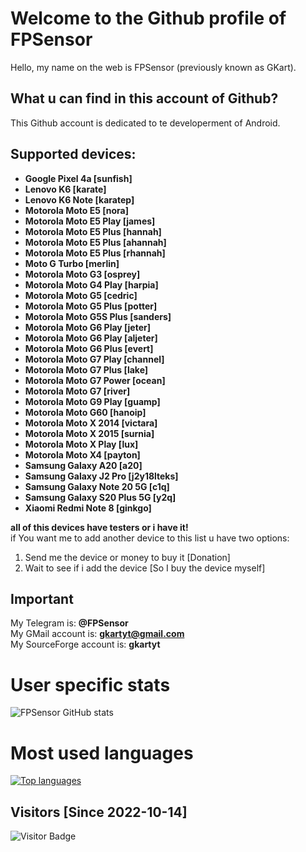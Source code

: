 # Welcome to the Github profile of FPSensor

Hello, my name on the web is FPSensor (previously known as GKart).

## What u can find in this account of Github?

This Github account is dedicated to te developerment of Android.

## Supported devices:

- **Google Pixel 4a [sunfish]**
- **Lenovo K6 [karate]**
- **Lenovo K6 Note [karatep]**
- **Motorola Moto E5 [nora]**
- **Motorola Moto E5 Play [james]**
- **Motorola Moto E5 Plus [hannah]**
- **Motorola Moto E5 Plus [ahannah]**
- **Motorola Moto E5 Plus [rhannah]**
- **Moto G Turbo [merlin]**
- **Motorola Moto G3 [osprey]**
- **Motorola Moto G4 Play [harpia]**
- **Motorola Moto G5 [cedric]**
- **Motorola Moto G5 Plus [potter]**
- **Motorola Moto G5S Plus [sanders]**
- **Motorola Moto G6 Play [jeter]**
- **Motorola Moto G6 Play [aljeter]**
- **Motorola Moto G6 Plus [evert]**
- **Motorola Moto G7 Play [channel]**
- **Motorola Moto G7 Plus [lake]**
- **Motorola Moto G7 Power [ocean]**
- **Motorola Moto G7 [river]**
- **Motorola Moto G9 Play [guamp]**
- **Motorola Moto G60 [hanoip]**
- **Motorola Moto X 2014 [victara]**
- **Motorola Moto X 2015 [surnia]**
- **Motorola Moto X Play [lux]**
- **Motorola Moto X4 [payton]**
- **Samsung Galaxy A20 [a20]**
- **Samsung Galaxy J2 Pro [j2y18lteks]**
- **Samsung Galaxy Note 20 5G [c1q]**
- **Samsung Galaxy S20 Plus 5G [y2q]**
- **Xiaomi Redmi Note 8 [ginkgo]**

**all of this devices have testers or i have it!**   
if You want me to add another device to this list u have two options:
1. Send me the device or money to buy it [Donation]
2. Wait to see if i add the device [So I buy the device myself]

## Important

My Telegram is: **@FPSensor**  
My GMail account is: **gkartyt@gmail.com**  
My SourceForge account is: **gkartyt**  

# User specific stats
![FPSensor GitHub stats](https://github-readme-stats.vercel.app/api?username=FPSensor&count_private=true&theme=tokyonight)

# Most used languages
[![Top languages](https://github-readme-stats.vercel.app/api/top-langs/?username=FPSensor&layout=compact&langs_count=10&theme=tokyonight&)](https://github.com/FPSensor)

## Visitors [Since 2022-10-14]
![Visitor Badge](https://visitor-badge.laobi.icu/badge?page_id=FPSensor.FPSensor)
